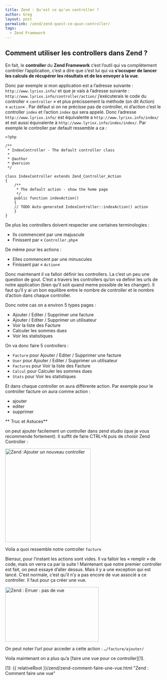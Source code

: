```yaml
---
title: Zend : Qu'est ce qu'un controller ?
author: Greg
layout: post
permalink: /zend/zend-quest-ce-quun-controller/
tags:
  - Zend Framework
---
```

## Comment utiliser les controllers dans Zend ?

En fait, le **controller** du **Zend Framework** c’est l’outil qui va
complètement contrôler l’application, c’est a dire que c’est lui qui va
**s’occuper de lancer les calculs de récupérer les résultats et de les envoyer à
la vue**.

Donc par exemple si mon application est a l’adresse suivante :
`http://www.lyrixx.info/` et que je vais à l’adresse suivante :
`http://www.lyrixx.info/controller/action/` j’exécuterais le code du controller
« `controller` » et plus précissement la méthode (on dit Action) « `action`« .
Par défaut si on ne précisse pas de controller, ni d’action c’est le controller
`index` et l’action `index` qui sera appelé. Donc l’adresse
`http://www.lyrixx.info/` est équivalente a `http://www.lyrixx.info/index/` et
est aussi équivalente à `http://www.lyrixx.info/index/index/`. Par exemple le
controller par default ressemble a ca :

    <?php

    /**
     * IndexController - The default controller class
     *
     * @author
     * @version
     */

    class IndexController extends Zend_Controller_Action
    {
        /**
         * The default action - show the home page
         */
        public function indexAction()
        {
        // TODO Auto-generated IndexController::indexAction() action
        }
    }

De plus les controllers doivent respecter une certaines terminologies :

* Ils commencent par une majuscule
* Finissent par « `Controller.php`« 

De même pour les actions :

* Elles commencent par une minuscules
* Finissent par « `Action`« 

Donc maintenant il va falloir définir les controllers. La c’est un peu une
question de gout. C’est a travers les controllers qu’on va definir les urls de
notre application (bien qu’il soit quand meme possible de les changer). Il faut
qu’il y ai un bon equilibre entre le nombre de controller et le nombre d’action
dans chaque controller.

Donc notre cas on a environ 5 types pages :

* Ajouter / Editer / Supprimer une facture
* Ajouter / Editer / Supprimer un utilisateur
* Voir la liste des Facture
* Calculer les sommes dues
* Voir les statistiques

On va donc faire 5 controllers :

* `Facture` pour Ajouter / Editer / Supprimer une facture
* `User` pour Ajouter / Editer / Supprimer un utilisateur
* `Factures` pour Voir la liste des Facture
* `Calcul` pour Calculer les sommes dues
* `Stats` pour Voir les statistiques

Et dans chaque controller on aura différente action. Par exemple pour le
controller facture on aura comme action :

* ajouter
* editer
* supprimer

** Truc et Astuces**

on peut ajouter facilement un controller dans zend studio (que je vous
recommende fortement). Il suffit de faire CTRL+N puis de choisir Zend Controller
:

<a href="{{ relativeRoot }}/wp-content/uploads/2009/06/New_Controller.png">
  <img title="New_Controller" src="{{ relativeRoot }}/wp-content/uploads/2009/06/New_Controller-274x300.png"
  alt="Zend :Ajouter un nouveau controller" width="274" height="300" />
</a>

Voila a quoi ressemble notre controller `facture`

Biensur, pour l’instant les actions sont vides. Il va falloir les « remplir » de
code, mais on verra ca par la suite ! Maintenant que notre premier controller
est fait, on peut essayé d’aller dessus. Mais il y a une exception qui est
lancé. C’est normale, c’est qu’il n’y a pas encore de vue associé a ce
controller. Il faut pour ça créer une vue.

<a href="{{ relativeRoot }}/wp-content/uploads/2009/06/Zend-pas-de-view.png" rel="lightbox[340]">
  <img class="size-medium wp-image-373" title="Zend pas de view" src="{{ relativeRoot }}/wp-content/uploads/2009/06/Zend-pas-de-view-300x175.png" alt="Zend : Erruer : pas de vue" width="300" height="175" />
</a>

On peut noter l’url pour acceder a cette action : `…/facture/ajouter/`

Voila maintenant on a plus qu’a [faire une vue pour ce controller][1].

[1]: {{ relativeRoot }}/zend/zend-comment-faire-une-vue.html "Zend : Comment faire une vue"
